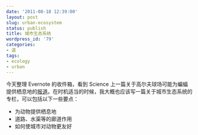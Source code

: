 ```yaml
---
date: '2011-08-18 12:39:00'
layout: post
slug: urban-ecosystem
status: publish
title: 城市生态系统
wordpress_id: '79'
categories:
- 道
tags:
- ecology
- urban
---
```


今天整理 Evernote 的收件箱，看到 Science 上一篇关于高尔夫球场可能为蝙蝠提供栖息地的[报道](http://news.sciencemag.org/sciencenow/2011/08/do-golf-courses-make-good-bat-ha.html?ref=em&elq=9db32e7bd17c4b96a2510d4bdde5b8b3)。在时机适当的时候，我大概也应该写一篇关于城市生态系统的专栏，可以包括以下一些要点： 

  * 为动物提供栖息地 
  * 道路、水渠等的廊道作用 
  * 如何使城市对动物更友好 
 
